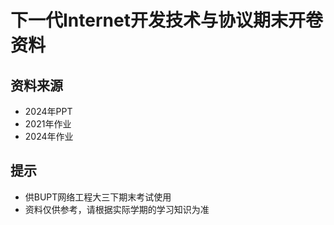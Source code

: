 # 下一代Internet开发技术与协议期末开卷资料
## 资料来源
- 2024年PPT
- 2021年作业
- 2024年作业
## 提示
- 供BUPT网络工程大三下期末考试使用
- 资料仅供参考，请根据实际学期的学习知识为准